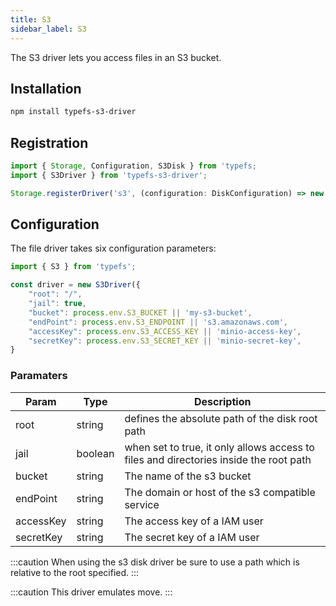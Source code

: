 ```yaml
---
title: S3
sidebar_label: S3
---
```


The S3 driver lets you access files in an S3 bucket.

## Installation
```bash
npm install typefs-s3-driver
```

## Registration

```typescript
import { Storage, Configuration, S3Disk } from 'typefs;
import { S3Driver } from 'typefs-s3-driver';

Storage.registerDriver('s3', (configuration: DiskConfiguration) => new S3Driver(configuration as S3Disk));
```

## Configuration

The file driver takes six configuration parameters:

```typescript
import { S3 } from 'typefs';

const driver = new S3Driver({
    "root": "/",
    "jail": true,
    "bucket": process.env.S3_BUCKET || 'my-s3-bucket',
    "endPoint": process.env.S3_ENDPOINT || 's3.amazonaws.com',
    "accessKey": process.env.S3_ACCESS_KEY || 'minio-access-key',
    "secretKey": process.env.S3_SECRET_KEY || 'minio-secret-key',
}
```

### Paramaters

| Param     | Type    | Description                                                                            |
| --------- | ------- | -------------------------------------------------------------------------------------- |
| root      | string  | defines the absolute path of the disk root path                                        |
| jail      | boolean | when set to true, it only allows access to files and directories inside the root path |
| bucket    | string  | The name of the s3 bucket                                                              |
| endPoint    | string  | The domain or host of the s3 compatible service                                      |
| accessKey | string  | The access key of a IAM user                                                           |
| secretKey | string  | The secret key of a IAM user                                                           |

:::caution
When using the s3 disk driver be sure to use a path which is relative to the root specified.
:::

:::caution
This driver emulates move.
:::
